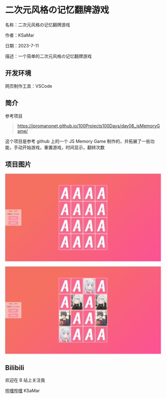 # 二次元风格の记忆翻牌游戏

名称：二次元风格の记忆翻牌游戏

作者：KSaMar

日期：2023-7-11

描述：一个简单的二次元风格の记忆翻牌游戏



## 开发环境

网页制作工具：VSCode



## 简介

参考项目

> https://jpromanonet.github.io/100Projects100Days/day08_jsMemoryGame/

这个项目是参考 github 上的一个 JS Memory Game 制作的，并拓展了一些功能，手动开始游戏，重置游戏，时间显示，翻转次数



## 项目图片

![game.png](images/game.png)

![game2.png](images/game2.png)

## Bilibili

欢迎在 B 站上关注我

[哔哩哔哩](https://space.bilibili.com/51110915) KSaMar